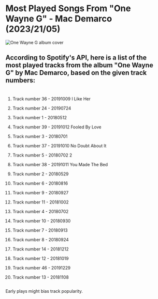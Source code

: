
  

# Most Played Songs From "One Wayne G" - Mac Demarco (2023/21/05)

![One Wayne G album cover](https://i.imgur.com/CI3De7m.jpg)

##

## According to Spotify's API, here is a list of the most played tracks from the album "One Wayne G" by Mac Demarco, based on the given track numbers:

#

01. Track number 36 - 20191009 I Like Her

02. Track number 24 - 20190724

03. Track number 1 - 20180512

04. Track number 39 - 20191012 Fooled By Love

05. Track number 3 - 20180701

06. Track number 37 - 20191010 No Doubt About It

07. Track number 5 - 20180702 2

08. Track number 38 - 20191011 You Made The Bed

09. Track number 2 - 20180529

10. Track number 6 - 20180816

11. Track number 9 - 20180927

12. Track number 11 - 20181002

13. Track number 4 - 20180702

14. Track number 10 - 20180930

15. Track number 7 - 20180913

16. Track number 8 - 20180924

17. Track number 14 - 20181212

18. Track number 12 - 20181019

19. Track number 46 - 20191229

20. Track number 13 - 20181108

  

##

Early plays might bias track popularity.